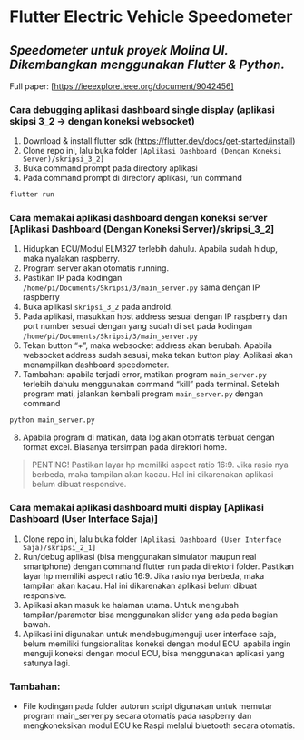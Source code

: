 # Flutter Electric Vehicle Speedometer
## _Speedometer untuk proyek Molina UI. Dikembangkan menggunakan Flutter & Python._

Full paper: [https://ieeexplore.ieee.org/document/9042456]

### Cara debugging aplikasi dashboard single display (aplikasi skipsi 3_2 → dengan koneksi websocket)
1.	Download & install flutter sdk (https://flutter.dev/docs/get-started/install)
2.	Clone repo ini, lalu buka folder `[Aplikasi Dashboard (Dengan Koneksi Server)/skripsi_3_2]`
3.	Buka command prompt pada directory aplikasi
4.	Pada command prompt di directory aplikasi, run command 
```sh
flutter run 
``` 

### Cara memakai aplikasi dashboard dengan koneksi server [Aplikasi Dashboard (Dengan Koneksi Server)/skripsi_3_2]
1.	Hidupkan ECU/Modul ELM327 terlebih dahulu. Apabila sudah hidup, maka nyalakan raspberry.
2.	Program server akan otomatis running.
3.	Pastikan IP pada kodingan `/home/pi/Documents/Skripsi/3/main_server.py` sama dengan IP raspberry
4.	Buka aplikasi `skripsi_3_2` pada android. 
5.	Pada aplikasi, masukkan host address sesuai dengan IP raspberry dan port number sesuai dengan yang sudah di set pada kodingan `/home/pi/Documents/Skripsi/3/main_server.py`
6.	Tekan button “+”, maka websocket address akan berubah. Apabila websocket address sudah sesuai, maka tekan button play. Aplikasi akan menampilkan dashboard speedometer.
7.	Tambahan: apabila terjadi error, matikan program `main_server.py` terlebih dahulu menggunakan command “kill” pada terminal. Setelah program mati, jalankan kembali program `main_server.py` dengan command 
```sh
python main_server.py
```
8.	Apabila program di matikan, data log akan otomatis terbuat dengan format excel. Biasanya tersimpan pada direktori home.

> PENTING! Pastikan layar hp memiliki aspect ratio 16:9. Jika rasio nya berbeda, maka tampilan akan kacau. Hal ini dikarenakan aplikasi belum dibuat responsive.

### Cara memakai aplikasi dashboard multi display [Aplikasi Dashboard (User Interface Saja)]
1.	Clone repo ini, lalu buka folder `[Aplikasi Dashboard (User Interface Saja)/skripsi_2_1]`
2.	Run/debug aplikasi (bisa menggunakan simulator maupun real smartphone) dengan command flutter run pada direktori folder. Pastikan layar hp memiliki aspect ratio 16:9. Jika rasio nya berbeda, maka tampilan akan kacau. Hal ini dikarenakan aplikasi belum dibuat responsive.
3.	Aplikasi akan masuk ke halaman utama. Untuk mengubah tampilan/parameter bisa menggunakan slider yang ada pada bagian bawah.
4.	Aplikasi ini digunakan untuk mendebug/menguji user interface saja, belum memiliki fungsionalitas koneksi dengan modul ECU. apabila ingin menguji koneksi dengan modul ECU, bisa menggunakan aplikasi yang satunya lagi.
	
### Tambahan:
-	File kodingan pada folder autorun script digunakan untuk memutar program main_server.py secara otomatis pada raspberry dan mengkoneksikan modul ECU ke Raspi melalui bluetooth secara otomatis.
